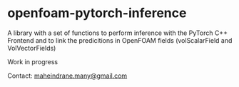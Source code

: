 # openfoam-pytorch-inference
A library with a set of functions to perform inference with the PyTorch C++ Frontend and to link the predicitions in OpenFOAM fields (volScalarField and VolVectorFields)

Work in progress

Contact:
maheindrane.many@gmail.com
